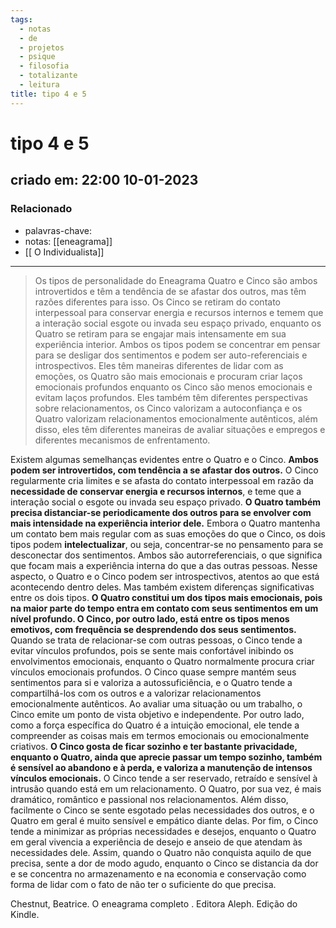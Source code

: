```yaml
---
tags:
  - notas
  - de
  - projetos
  - psique
  - filosofia
  - totalizante
  - leitura
title: tipo 4 e 5
---
```

# tipo 4 e 5
## criado em: 22:00 10-01-2023

### Relacionado
- palavras-chave: 
- notas: [[eneagrama]]
- [[ O Individualista]]
---
>Os tipos de personalidade do Eneagrama Quatro e Cinco são ambos introvertidos e têm a tendência de se afastar dos outros, mas têm razões diferentes para isso. Os Cinco se retiram do contato interpessoal para conservar energia e recursos internos e temem que a interação social esgote ou invada seu espaço privado, enquanto os Quatro se retiram para se engajar mais intensamente em sua experiência interior. Ambos os tipos podem se concentrar em pensar para se desligar dos sentimentos e podem ser auto-referenciais e introspectivos. Eles têm maneiras diferentes de lidar com as emoções, os Quatro são mais emocionais e procuram criar laços emocionais profundos enquanto os Cinco são menos emocionais e evitam laços profundos. Eles também têm diferentes perspectivas sobre relacionamentos, os Cinco valorizam a autoconfiança e os Quatro valorizam relacionamentos emocionalmente autênticos, além disso, eles têm diferentes maneiras de avaliar situações e empregos e diferentes mecanismos de enfrentamento.

Existem algumas semelhanças evidentes entre o Quatro e o Cinco. **Ambos podem ser introvertidos, com tendência a se afastar dos outros.** O Cinco regularmente cria limites e se afasta do contato interpessoal em razão da **necessidade de conservar energia e recursos internos**, e teme que a interação social o esgote ou invada seu espaço privado. **O Quatro também precisa distanciar-se periodicamente dos outros para se envolver com mais intensidade na experiência interior dele.** Embora o Quatro mantenha um contato bem mais regular com as suas emoções do que o Cinco, os dois tipos podem **intelectualizar**, ou seja, concentrar-se no pensamento para se desconectar dos sentimentos. Ambos são autorreferenciais, o que significa que focam mais a experiência interna do que a das outras pessoas. Nesse aspecto, o Quatro e o Cinco podem ser introspectivos, atentos ao que está acontecendo dentro deles. Mas também existem diferenças significativas entre os dois tipos. **O Quatro constitui um dos tipos mais emocionais, pois na maior parte do tempo entra em contato com seus sentimentos em um nível profundo. O Cinco, por outro lado, está entre os tipos menos emotivos, com frequência se desprendendo dos seus sentimentos.** Quando se trata de relacionar-se com outras pessoas, o Cinco tende a evitar vínculos profundos, pois se sente mais confortável inibindo os envolvimentos emocionais, enquanto o Quatro normalmente procura criar vínculos emocionais profundos. O Cinco quase sempre mantém seus sentimentos para si e valoriza a autossuficiência, e o Quatro tende a compartilhá-los com os outros e a valorizar relacionamentos emocionalmente autênticos. Ao avaliar uma situação ou um trabalho, o Cinco emite um ponto de vista objetivo e independente. Por outro lado, como a força específica do Quatro é a intuição emocional, ele tende a compreender as coisas mais em termos emocionais ou emocionalmente criativos. **O Cinco gosta de ficar sozinho e ter bastante privacidade, enquanto o Quatro, ainda que aprecie passar um tempo sozinho, também é sensível ao abandono e à perda, e valoriza a manutenção de intensos vínculos emocionais.** O Cinco tende a ser reservado, retraído e sensível à intrusão quando está em um relacionamento. O Quatro, por sua vez, é mais dramático, romântico e passional nos relacionamentos. Além disso, facilmente o Cinco se sente esgotado pelas necessidades dos outros, e o Quatro em geral é muito sensível e empático diante delas. Por fim, o Cinco tende a minimizar as próprias necessidades e desejos, enquanto o Quatro em geral vivencia a experiência de desejo e anseio de que atendam às necessidades dele. Assim, quando o Quatro não conquista aquilo de que precisa, sente a dor de modo agudo, enquanto o Cinco se distancia da dor e se concentra no armazenamento e na economia e conservação como forma de lidar com o fato de não ter o suficiente do que precisa.

Chestnut, Beatrice. O eneagrama completo . Editora Aleph. Edição do Kindle. 